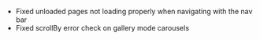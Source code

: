 *  Fixed unloaded pages not loading properly when navigating with the nav bar
*  Fixed scrollBy error check on gallery mode carousels